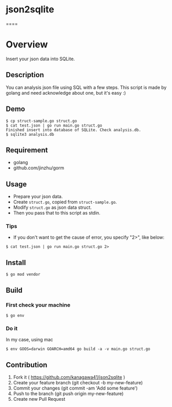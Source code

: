 # json2sqlite
====

# Overview
Insert your json data into SQLite.

## Description
You can analysis json file using SQL with a few steps.
This script is made by golang and need acknowledge about one, but it's easy :)

## Demo
```
$ cp struct-sample.go struct.go
$ cat test.json | go run main.go struct.go
Finished insert into database of SQLite. Check analysis.db.
$ sqlite3 analysis.db
```

## Requirement
* golang
* github.com/jinzhu/gorm

## Usage
* Prepare your json data.
* Create `struct.go`, copied from `struct-sample.go`. 
* Modify `struct.go` as json data struct.
* Then you pass that to this script as stdin.

### Tips
* If you don't want to get the cause of error, you specify "2>", like below:
```
$ cat test.json | go run main.go struct.go 2>
```

## Install
```
$ go mod vendor
```

## Build
### First check your machine
```
$ go env
```
### Do it
In my case, using mac
```
$ env GOOS=darwin GOARCH=amd64 go build -a -v main.go struct.go
```

## Contribution
1. Fork it ( https://github.com/kanagawa41/json2sqlite )
2. Create your feature branch (git checkout -b my-new-feature)
3. Commit your changes (git commit -am 'Add some feature')
4. Push to the branch (git push origin my-new-feature)
5. Create new Pull Request